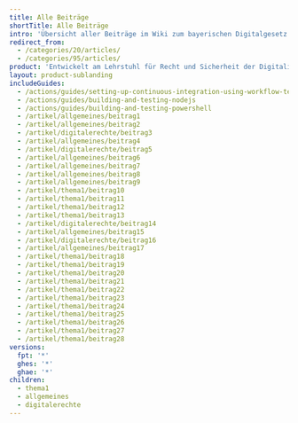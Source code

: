 ```yaml
---
title: Alle Beiträge
shortTitle: Alle Beiträge
intro: 'Übersicht aller Beiträge im Wiki zum bayerischen Digitalgesetz'
redirect_from:
  - /categories/20/articles/
  - /categories/95/articles/
product: 'Entwickelt am Lehrstuhl für Recht und Sicherheit der Digitalisierung (TUM) in Zusammenarbeit mit Studierenden der Hochschule für Politik München (TUM)'
layout: product-sublanding
includeGuides:
  - /actions/guides/setting-up-continuous-integration-using-workflow-templates
  - /actions/guides/building-and-testing-nodejs
  - /actions/guides/building-and-testing-powershell
  - /artikel/allgemeines/beitrag1
  - /artikel/allgemeines/beitrag2
  - /artikel/digitalerechte/beitrag3
  - /artikel/allgemeines/beitrag4
  - /artikel/digitalerechte/beitrag5
  - /artikel/allgemeines/beitrag6
  - /artikel/allgemeines/beitrag7
  - /artikel/allgemeines/beitrag8
  - /artikel/allgemeines/beitrag9
  - /artikel/thema1/beitrag10
  - /artikel/thema1/beitrag11
  - /artikel/thema1/beitrag12
  - /artikel/thema1/beitrag13
  - /artikel/digitalerechte/beitrag14
  - /artikel/allgemeines/beitrag15
  - /artikel/digitalerechte/beitrag16
  - /artikel/allgemeines/beitrag17
  - /artikel/thema1/beitrag18
  - /artikel/thema1/beitrag19
  - /artikel/thema1/beitrag20
  - /artikel/thema1/beitrag21
  - /artikel/thema1/beitrag22
  - /artikel/thema1/beitrag23
  - /artikel/thema1/beitrag24
  - /artikel/thema1/beitrag25
  - /artikel/thema1/beitrag26
  - /artikel/thema1/beitrag27
  - /artikel/thema1/beitrag28
versions:
  fpt: '*'
  ghes: '*'
  ghae: '*'
children:
  - thema1
  - allgemeines
  - digitalerechte
---
```



